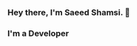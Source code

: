 ### Hey there, I'm Saeed Shamsi.  👋
### I'm a Developer 

<!-- 
![Anurag's GitHub stats](https://github-readme-stats.vercel.app/api?username=sh4msi&show_icons=true&theme=cobalt)
 -->
 
<!--
**sh4msi/sh4msi** is a ✨ _special_ ✨ repository because its `README.md` (this file) appears on your GitHub profile.

Here are some ideas to get you started:

- 🔭 I’m currently working on ...
- 🌱 I’m currently learning ...
- 👯 I’m looking to collaborate on ...
- 🤔 I’m looking for help with ...
- 💬 Ask me about ...
- 📫 How to reach me: ...
- 😄 Pronouns: ...
- ⚡ Fun fact: ...
-->
